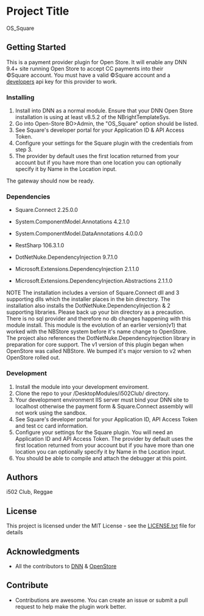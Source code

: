 # Project Title
OS_Square

## Getting Started
This is a payment provider plugin for Open Store. It will enable any 
DNN 9.4+ site running Open Store to accept CC payments into their  
&copy;Square account.  You must have a valid &copy;Square account and 
a [developers](https://developer.squareup.com/) api key for this provider to work.

### Installing
1. Install into DNN as a normal module.  Ensure that your DNN Open Store installation is using 
   at least v8.5.2 of the NBrightTemplateSys.
2. Go into Open-Store BO>Admin, the "OS_Square" option should be listed.
3. See Square's developer portal for your Application ID & API Access Token.
4. Configure your settings for the Square plugin with the credentials from step 3. 
5. The provider by default uses the first location returned from your account but if you have more 
	than one location you can optionally specify it by Name in the Location input.

The gateway should now be ready.

### Dependencies

 * Square.Connect 2.25.0.0
 * System.ComponentModel.Annotations 4.2.1.0
 * System.ComponentModel.DataAnnotations 4.0.0.0
 * RestSharp 106.3.1.0

 * DotNetNuke.DependencyInjection 9.7.1.0
 * Microsoft.Extensions.DependencyInjection 2.1.1.0
 * Microsoft.Extensions.DependencyInjection.Abstractions 2.1.1.0


NOTE The installation includes a version of Square.Connect dll and 3 supporting dlls 
which the installer places in the bin directory.  The installation also installs the 
DotNetNuke.DependencyInjection & 2 supporting libraries.  Please back up your bin directory 
as a precaution. There is no sql provider and therefore no db changes happening with this module 
install.  This module is the evolution of an earlier version(v1) that worked with the NBStore system before it's name 
change to OpenStore.  The project also references the DotNetNuke.DependencyInjection 
library in preparation for core support.  The v1 version of this plugin began when 
OpenStore was called NBStore. We bumped it's major version to v2 when OpenStore rolled out.
 

 ### Development

 1. Install the module into your development enviroment.
 2. Clone the repo to your /DesktopModules/i502Club/ directory.
 2. Your development environment IIS server must bind your DNN site to localhost 
	otherwise the payment form & Square.Connect assembly will not work using the sandbox.  
 3. See Square's developer portal for your Application ID, API Access Token and test cc card information.
 4. Configure your settings for the Square plugin.  You will need an Application ID and API Access Token.
	The provider by default uses the first location returned from your account but if you have more 
	than one location you can optionally specify it by Name in the Location input.
 5. You should be able to compile and attach the debugger at this point.

 ## Authors
 i502 Club, Reggae

 ## License
This project is licensed under the MIT License - see the [LICENSE.txt](LICENSE.txt) file for details

## Acknowledgments
* All the contributors to [DNN](https://github.com/dnnsoftware/Dnn.Platform) & [OpenStore]( https://github.com/openstore-ecommerce/OpenStore) 

 ## Contribute
 * Contributions are awesome.  You can create an issue or submit a pull request
 to help make the plugin work better.
